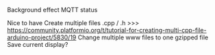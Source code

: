 
Background effect MQTT status


Nice to have
Create multiple files .cpp / .h >>> https://community.platformio.org/t/tutorial-for-creating-multi-cpp-file-arduino-project/5830/19
Change multiple www files to one gzipped file
Save current display?